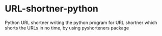 # URL-shortner-python
Python URL shortner writing the python program for URL shortner which shorts the URLs in no time, by using pyshorteners package
